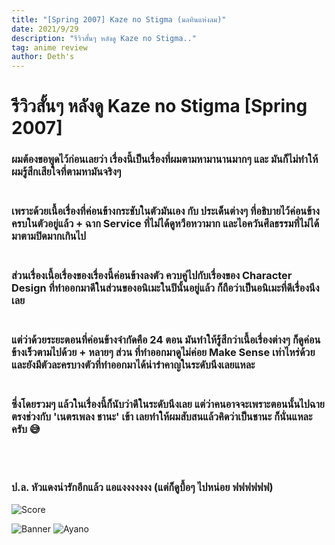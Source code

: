```yaml
---
title: "[Spring 2007] Kaze no Stigma (มลทินแห่งลม)"
date: 2021/9/29
description: "รีวิวสั้นๆ หลังดู Kaze no Stigma.."
tag: anime review
author: Deth's
---
```


# รีวิวสั้นๆ หลังดู Kaze no Stigma [Spring 2007]

### ผมต้องขอพูดไว้ก่อนเลยว่า เรื่องนี้เป็นเรื่องที่ผมตามหามานานมากๆ และ มันก็ไม่ทำให้ผมรู้สึกเสียใจที่ตามหามันจริงๆ <br /> <br />

### เพราะด้วยเนื้อเรื่องที่ค่อนข้างกระชับในตัวมันเอง กับ ประเด็นต่างๆ ที่อธิบายไว้ค่อนข้างครบในตัวอยู่แล้ว + ฉาก Service ที่ไม่ได้ดูหวือหวามาก และไอควันศีลธรรมที่ไม่ได้มาตามปิดมากเกินไป <br /> <br /> 

### ส่วนเรื่องเนื้อเรื่องของเรื่องนี้ค่อนข้างลงตัว ควบคู่ไปกับเรื่องของ Character Design ที่ทำออกมาดีในส่วนของอนิเมะในปีนั้นอยู่แล้ว ก็ถือว่าเป็นอนิเมะที่ดีเรื่องนึงเลย <br /><br />

### แต่ว่าด้วยระยะตอนที่ค่อนข้างจำกัดคือ 24 ตอน มันทำให้รู้สึกว่าเนื้อเรื่องต่างๆ ก็ดูค่อนข้างเร็วตามไปด้วย + หลายๆ ส่วน ที่ทำออกมาดูไม่ค่อย Make Sense เท่าไหร่ด้วย และยังมีตัวละครบางตัวที่ทำออกมาได้น่ารำคาญในระดับนึงเลยแหละ <br /><br />

### ซึ่งโดยรวมๆ แล้วในเรื่องนี้ก็นับว่าดีในระดับนึงเลย แต่ว่าคนอาจจะเพราะตอนนั้นไปฉายตรงช่วงกับ 'เนตรเพลง ชานะ' เข้า เลยทำให้ผมสับสนแล้วคิดว่าเป็นชานะ ก็นั่นแหละครับ 😅

<br /><br />

### ป.ล. หัวแดงน่ารักอีกแล้ว แอแงงงงงงง (แต่ก็ดูบื้อๆ ไปหน่อย ฟฟฟฟฟฟ)

![Score](https://img.shields.io/badge/Score-8%2F10-coral?style=for-the-badge)

![Banner](https://sv1.picz.in.th/images/2021/09/29/Cv186g.jpg)
![Ayano](https://sv1.picz.in.th/images/2021/09/29/Cv1VWW.jpg)